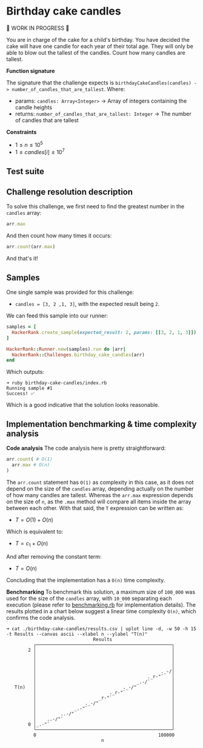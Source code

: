 # Birthday cake candles

🚧 WORK IN PROGRESS 🚧

You are in charge of the cake for a child's birthday. You have decided the cake will have one candle for each year of their total age. They will only be able to blow out the tallest of the candles. Count how many candles are tallest.

**Function signature**

The signature that the challenge expects is `birthdayCakeCandles(candles) -> number_of_candles_that_are_tallest`. Where:

- params: `candles: Array<Integer>` -> Array of integers containing the candle heights
- returns: `number_of_candles_that_are_tallest: Integer` -> The number of candles that are tallest


**Constraints**

- $1 \leq n \leq 10^{5}$
- $1 \leq candles[i] \leq 10^{7}$

## Test suite

## Challenge resolution description

To solve this challenge, we first need to find the greatest number in the `candles` array:

```ruby
arr.max
```

And then count how many times it occurs:

```ruby
arr.count(arr.max)
```

And that's it!

## Samples

One single sample was provided for this challenge:

- `candles = [3, 2 ,1, 3]`, with the expected result being `2`.

We can feed this sample into our runner:

```ruby
samples = [
  HackerRank.create_sample(expected_result: 2, params: [[3, 2, 1, 3]]),
]

HackerRank::Runner.new(samples).run do |arr|
  HackerRank::Challenges.birthday_cake_candles(arr)
end
```

Which outputs:

```console
➜ ruby birthday-cake-candles/index.rb
Running sample #1
Success! ✅
```

Which is a good indicative that the solution looks reasonable.

## Implementation benchmarking & time complexity analysis

**Code analysis**
The code analysis here is pretty straightforward:

```ruby
arr.count( # O(1)
  arr.max # O(n)
)
```

The `arr.count` statement has `O(1)` as complexity in this case, as it does not depend on the size of the `candles` array, depending actually on the number of how many candles are tallest. Whereas the `arr.max` expression depends on the size of `n`, as the `.max` method will compare all items inside the array between each other.
With that said, the `T` expression can be written as:

- $T = O(1) + O(n)$

Which is equivalent to:

- $T = c_{1} + O(n)$

And after removing the constant term:

- $T = O(n)$

Concluding that the implementation has a `O(n)` time complexity.

**Benchmarking**
To benchmark this solution, a maximum size of `100_000` was used for the size of the `candles` array, with `10_000` separating each execution (please refer to [benchmarking.rb](./benchmark.rb) for implementation details). The results plotted in a chart below suggest a linear time complexity `O(n)`, which confirms the code analysis.

```console
➜ cat ./birthday-cake-candles/results.csv | uplot line -d, -w 50 -h 15 -t Results --canvas ascii --xlabel n --ylabel "T(n)"
                                Results
          ┌──────────────────────────────────────────────────┐
        2 │                                                  │
          │                                                  │
          │                                                  │
          │                                                  │
          │                                              ._-/│
          │                                         ._r-"`   │
          │                                     _.-/`        │
   T(n)   │                                ._-/"             │
          │                           ._r-"`                 │
          │                       _r-"`                      │
          │                  ._-/"                           │
          │              _.-"`                               │
          │         ..-/"                                    │
          │    ..-/"`                                        │
        0 │_.-"`                                             │
          └──────────────────────────────────────────────────┘
          0                                             100000
                                   n
```
